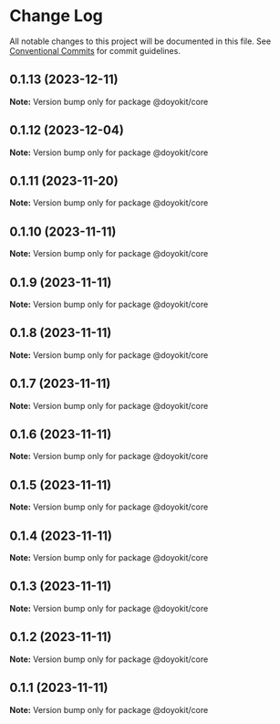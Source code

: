 # Change Log

All notable changes to this project will be documented in this file.
See [Conventional Commits](https://conventionalcommits.org) for commit guidelines.

## 0.1.13 (2023-12-11)

**Note:** Version bump only for package @doyokit/core





## 0.1.12 (2023-12-04)

**Note:** Version bump only for package @doyokit/core





## 0.1.11 (2023-11-20)

**Note:** Version bump only for package @doyokit/core





## 0.1.10 (2023-11-11)

**Note:** Version bump only for package @doyokit/core





## 0.1.9 (2023-11-11)

**Note:** Version bump only for package @doyokit/core





## 0.1.8 (2023-11-11)

**Note:** Version bump only for package @doyokit/core





## 0.1.7 (2023-11-11)

**Note:** Version bump only for package @doyokit/core





## 0.1.6 (2023-11-11)

**Note:** Version bump only for package @doyokit/core





## 0.1.5 (2023-11-11)

**Note:** Version bump only for package @doyokit/core





## 0.1.4 (2023-11-11)

**Note:** Version bump only for package @doyokit/core





## 0.1.3 (2023-11-11)

**Note:** Version bump only for package @doyokit/core





## 0.1.2 (2023-11-11)

**Note:** Version bump only for package @doyokit/core





## 0.1.1 (2023-11-11)

**Note:** Version bump only for package @doyokit/core
